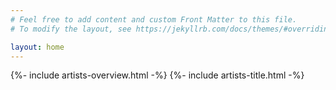 ```yaml
---
# Feel free to add content and custom Front Matter to this file.
# To modify the layout, see https://jekyllrb.com/docs/themes/#overriding-theme-defaults

layout: home
---
```


<div class="artists-container">
  {%- include artists-overview.html -%}
  {%- include artists-title.html -%}
</div>
